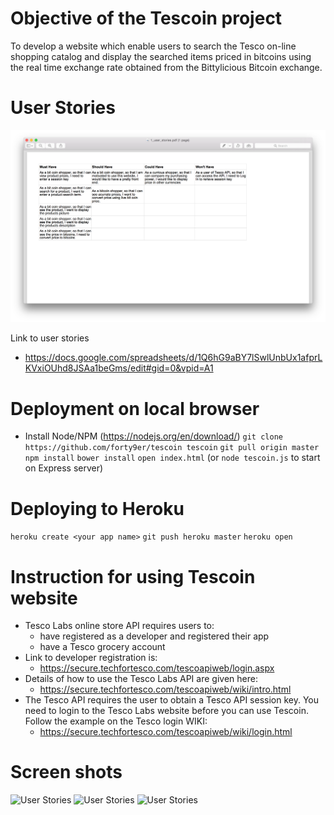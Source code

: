 Objective of the Tescoin project
================================

To develop a website which enable users to search the Tesco on-line shopping catalog and display the searched items priced in bitcoins using the real time exchange rate obtained from the Bittylicious Bitcoin exchange. 

User Stories
============

![User Stories](docs/photos/1_user_stories.png)

Link to user stories
* https://docs.google.com/spreadsheets/d/1Q6hG9aBY7lSwlUnbUx1afprLKVxiOUhd8JSAa1beGms/edit#gid=0&vpid=A1

Deployment on local browser
=====================================================

* Install Node/NPM (https://nodejs.org/en/download/)
``` git clone https://github.com/forty9er/tescoin tescoin ```
``` git pull origin master ```
``` npm install ```
``` bower install ```
``` open index.html ``` (or ``` node tescoin.js ``` to start on Express server)

Deploying to Heroku
===================

``` heroku create <your app name> ```
``` git push heroku master ```
``` heroku open ```

Instruction for using Tescoin website
=====================================

* Tesco Labs online store API requires users to: 
  * have registered as a developer and registered their app
  * have a Tesco grocery account
* Link to developer registration is: 
  * https://secure.techfortesco.com/tescoapiweb/login.aspx
* Details of how to use the Tesco Labs API are given here:
  * https://secure.techfortesco.com/tescoapiweb/wiki/intro.html
* The Tesco API requires the user to obtain a Tesco API session key. You need to login to the Tesco Labs website before you can use Tescoin. Follow the example on the Tesco login WIKI:
  * https://secure.techfortesco.com/tescoapiweb/wiki/login.html

Screen shots
============
![User Stories](docs/photos/2_beer.png)
![User Stories](docs/photos/3_sprouts.png)
![User Stories](docs/photos/4_wine.png)
